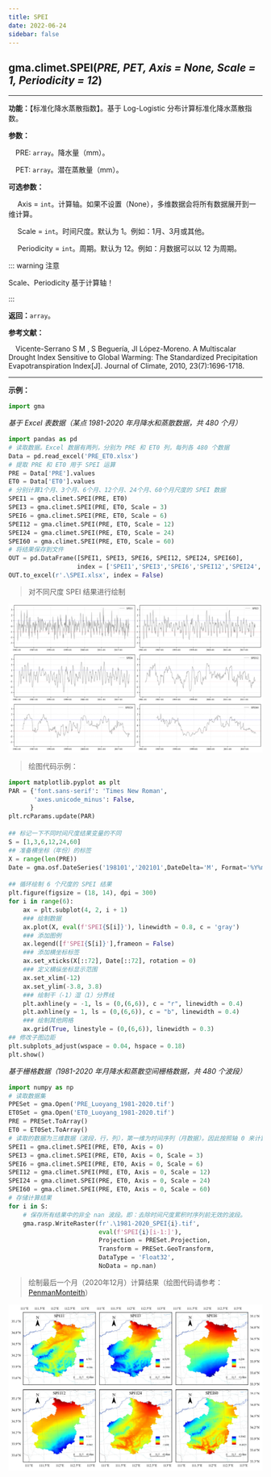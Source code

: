 ```yaml
---
title: SPEI
date: 2022-06-24
sidebar: false
---
```


## gma.climet.**SPEI**(*PRE, PET, Axis = None, Scale = 1, Periodicity = 12*) <Badge text="1.0.10 +"/>

---

**功能：**【标准化降水蒸散指数】。基于 Log-Logistic 分布计算标准化降水蒸散指数。

**参数：**

&emsp;PRE: `array`。降水量（mm）。

&emsp;PET: `array`。潜在蒸散量（mm）。

**可选参数：**

&emsp; Axis = `int`。计算轴。如果不设置（None），多维数据会将所有数据展开到一维计算。

&emsp; Scale = `int`。时间尺度。默认为 1。例如：1月、3月或其他。

&emsp; Periodicity = `int`。周期。默认为 12。例如：月数据可以以 12 为周期。

::: warning 注意

Scale、Periodicity 基于计算轴！

:::

**返回：**`array`。

**参考文献：**

&emsp;Vicente-Serrano S M , S Beguería, JI López-Moreno. A Multiscalar Drought Index Sensitive to Global Warming: The Standardized Precipitation Evapotranspiration Index[J]. Journal of Climate, 2010, 23(7):1696-1718.  

---

**示例：**

```python
import gma
```
*基于 Excel 表数据（某点 1981-2020 年月降水和蒸散数据，共 480 个月）*
```python
import pandas as pd
# 读取数据。Excel 数据有两列，分别为 PRE 和 ET0 列，每列各 480 个数据 
Data = pd.read_excel('PRE_ET0.xlsx')
# 提取 PRE 和 ET0 用于 SPEI 运算
PRE = Data['PRE'].values
ET0 = Data['ET0'].values
# 分别计算1个月、3个月、6个月、12个月、24个月、60个月尺度的 SPEI 数据
SPEI1 = gma.climet.SPEI(PRE, ET0)
SPEI3 = gma.climet.SPEI(PRE, ET0, Scale = 3)
SPEI6 = gma.climet.SPEI(PRE, ET0, Scale = 6)
SPEI12 = gma.climet.SPEI(PRE, ET0, Scale = 12)
SPEI24 = gma.climet.SPEI(PRE, ET0, Scale = 24)
SPEI60 = gma.climet.SPEI(PRE, ET0, Scale = 60)
# 将结果保存到文件
OUT = pd.DataFrame([SPEI1, SPEI3, SPEI6, SPEI12, SPEI24, SPEI60],
                   index = ['SPEI1','SPEI3','SPEI6','SPEI12','SPEI24','SPEI60']).T
OUT.to_excel(r'.\SPEI.xlsx', index = False)
```
> 对不同尺度 SPEI 结果进行绘制

![](/climet/SPEIPlot.svg)

> 绘图代码示例：
```python
import matplotlib.pyplot as plt
PAR = {'font.sans-serif': 'Times New Roman',
       'axes.unicode_minus': False,
      }
plt.rcParams.update(PAR)

## 标记一下不同时间尺度结果变量的不同
S = [1,3,6,12,24,60]
## 准备横坐标（年份）的标签
X = range(len(PRE))
Date = gma.osf.DateSeries('198101','202101',DateDelta='M', Format='%Y%m').strftime('%Y-%m')

## 循环绘制 6 个尺度的 SPEI 结果
plt.figure(figsize = (18, 14), dpi = 300)
for i in range(6):
    ax = plt.subplot(4, 2, i + 1) 
    ### 绘制数据
    ax.plot(X, eval(f'SPEI{S[i]}'), linewidth = 0.8, c = 'gray')
    ### 添加图例
    ax.legend([f'SPEI{S[i]}'],frameon = False)
    ### 添加横坐标标签
    ax.set_xticks(X[::72], Date[::72], rotation = 0)
    ### 定义横纵坐标显示范围
    ax.set_xlim(-12)
    ax.set_ylim(-3.8, 3.8)
    ### 绘制干（-1）湿（1）分界线
    plt.axhline(y = -1, ls = (0,(6,6)), c = "r", linewidth = 0.4)
    plt.axhline(y = 1, ls = (0,(6,6)), c = "b", linewidth = 0.4)
    ### 绘制其他网格
    ax.grid(True, linestyle = (0,(6,6)), linewidth = 0.3)
## 修改子图边距
plt.subplots_adjust(wspace = 0.04, hspace = 0.18)
plt.show()
```

*基于栅格数据（1981-2020 年月降水和蒸散空间栅格数据，共 480 个波段）*

```python
import numpy as np
# 读取数据集
PPESet = gma.Open('PRE_Luoyang_1981-2020.tif')
ET0Set = gma.Open('ET0_Luoyang_1981-2020.tif')
PRE = PRESet.ToArray()
ET0 = ET0Set.ToArray()
# 读取的数据为三维数据（波段，行，列），第一维为时间序列（月数据）。因此按照轴 0 来计算
SPEI1 = gma.climet.SPEI(PRE, ET0, Axis = 0)
SPEI3 = gma.climet.SPEI(PRE, ET0, Axis = 0, Scale = 3)
SPEI6 = gma.climet.SPEI(PRE, ET0, Axis = 0, Scale = 6)
SPEI12 = gma.climet.SPEI(PRE, ET0, Axis = 0, Scale = 12)
SPEI24 = gma.climet.SPEI(PRE, ET0, Axis = 0, Scale = 24)
SPEI60 = gma.climet.SPEI(PRE, ET0, Axis = 0, Scale = 60)
# 存储计算结果
for i in S:
	# 保存所有结果中的非全 nan 波段。即：去除时间尺度累积时序列前无效的波段。
    gma.rasp.WriteRaster(fr'.\1981-2020_SPEI{i}.tif', 
                         eval(f'SPEI{i}[i-1:]'), 
                         Projection = PRESet.Projection,
                         Transform = PRESet.GeoTransform, 
                         DataType = 'Float32', 
                         NoData = np.nan)  
```
>绘制最后一个月（2020年12月）计算结果（绘图代码请参考：[PenmanMonteith](/UserGuide/climet/ET0/PenmanMonteith.html)）

![](/climet/SPEI.webp)
